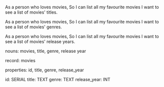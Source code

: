 As a person who loves movies,
So I can list all my favourite movies
I want to see a list of movies' titles.

As a person who loves movies,
So I can list all my favourite movies
I want to see a list of movies' genres.

As a person who loves movies,
So I can list all my favourite movies
I want to see a list of movies' release years.

nouns:
movies, title, genre, release year

record:
movies

properties:
id, title, genre, release_year

id: SERIAL
title: TEXT
genre: TEXT
release_year: INT




